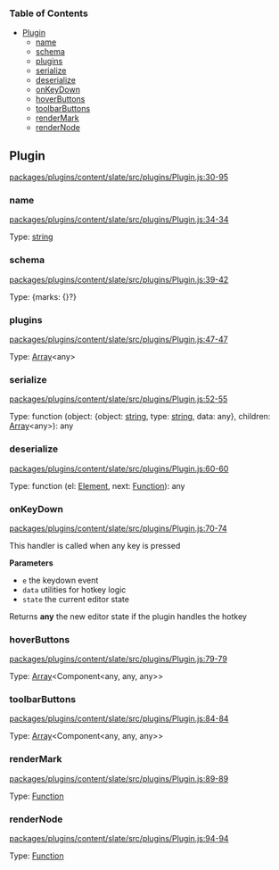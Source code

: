 <!-- Generated by documentation.js. Update this documentation by updating the source code. -->

### Table of Contents

-   [Plugin][1]
    -   [name][2]
    -   [schema][3]
    -   [plugins][4]
    -   [serialize][5]
    -   [deserialize][6]
    -   [onKeyDown][7]
    -   [hoverButtons][8]
    -   [toolbarButtons][9]
    -   [renderMark][10]
    -   [renderNode][11]

## Plugin

[packages/plugins/content/slate/src/plugins/Plugin.js:30-95][12]

### name

[packages/plugins/content/slate/src/plugins/Plugin.js:34-34][13]

Type: [string][14]

### schema

[packages/plugins/content/slate/src/plugins/Plugin.js:39-42][15]

Type: {marks: {}?}

### plugins

[packages/plugins/content/slate/src/plugins/Plugin.js:47-47][16]

Type: [Array][17]&lt;any>

### serialize

[packages/plugins/content/slate/src/plugins/Plugin.js:52-55][18]

Type: function (object: {object: [string][14], type: [string][14], data: any}, children: [Array][17]&lt;any>): any

### deserialize

[packages/plugins/content/slate/src/plugins/Plugin.js:60-60][19]

Type: function (el: [Element][20], next: [Function][21]): any

### onKeyDown

[packages/plugins/content/slate/src/plugins/Plugin.js:70-74][22]

This handler is called when any key is pressed

**Parameters**

-   `e`  the keydown event
-   `data`  utilities for hotkey logic
-   `state`  the current editor state

Returns **any** the new editor state if the plugin handles the hotkey

### hoverButtons

[packages/plugins/content/slate/src/plugins/Plugin.js:79-79][23]

Type: [Array][17]&lt;Component&lt;any, any, any>>

### toolbarButtons

[packages/plugins/content/slate/src/plugins/Plugin.js:84-84][24]

Type: [Array][17]&lt;Component&lt;any, any, any>>

### renderMark

[packages/plugins/content/slate/src/plugins/Plugin.js:89-89][25]

Type: [Function][21]

### renderNode

[packages/plugins/content/slate/src/plugins/Plugin.js:94-94][26]

Type: [Function][21]

[1]: #plugin

[2]: #name

[3]: #schema

[4]: #plugins

[5]: #serialize

[6]: #deserialize

[7]: #onkeydown

[8]: #hoverbuttons

[9]: #toolbarbuttons

[10]: #rendermark

[11]: #rendernode

[12]: https://github.com/nolandg/editor/blob/da93ca2f0b85e82eef9068bf72c0ac63b8a252d3/packages/plugins/content/slate/src/plugins/Plugin.js#L30-L95 "Source code on GitHub"

[13]: https://github.com/nolandg/editor/blob/da93ca2f0b85e82eef9068bf72c0ac63b8a252d3/packages/plugins/content/slate/src/plugins/Plugin.js#L34-L34 "Source code on GitHub"

[14]: https://developer.mozilla.org/docs/Web/JavaScript/Reference/Global_Objects/String

[15]: https://github.com/nolandg/editor/blob/da93ca2f0b85e82eef9068bf72c0ac63b8a252d3/packages/plugins/content/slate/src/plugins/Plugin.js#L39-L42 "Source code on GitHub"

[16]: https://github.com/nolandg/editor/blob/da93ca2f0b85e82eef9068bf72c0ac63b8a252d3/packages/plugins/content/slate/src/plugins/Plugin.js#L47-L47 "Source code on GitHub"

[17]: https://developer.mozilla.org/docs/Web/JavaScript/Reference/Global_Objects/Array

[18]: https://github.com/nolandg/editor/blob/da93ca2f0b85e82eef9068bf72c0ac63b8a252d3/packages/plugins/content/slate/src/plugins/Plugin.js#L52-L55 "Source code on GitHub"

[19]: https://github.com/nolandg/editor/blob/da93ca2f0b85e82eef9068bf72c0ac63b8a252d3/packages/plugins/content/slate/src/plugins/Plugin.js#L60-L60 "Source code on GitHub"

[20]: https://developer.mozilla.org/docs/Web/API/Element

[21]: https://developer.mozilla.org/docs/Web/JavaScript/Reference/Statements/function

[22]: https://github.com/nolandg/editor/blob/da93ca2f0b85e82eef9068bf72c0ac63b8a252d3/packages/plugins/content/slate/src/plugins/Plugin.js#L70-L74 "Source code on GitHub"

[23]: https://github.com/nolandg/editor/blob/da93ca2f0b85e82eef9068bf72c0ac63b8a252d3/packages/plugins/content/slate/src/plugins/Plugin.js#L79-L79 "Source code on GitHub"

[24]: https://github.com/nolandg/editor/blob/da93ca2f0b85e82eef9068bf72c0ac63b8a252d3/packages/plugins/content/slate/src/plugins/Plugin.js#L84-L84 "Source code on GitHub"

[25]: https://github.com/nolandg/editor/blob/da93ca2f0b85e82eef9068bf72c0ac63b8a252d3/packages/plugins/content/slate/src/plugins/Plugin.js#L89-L89 "Source code on GitHub"

[26]: https://github.com/nolandg/editor/blob/da93ca2f0b85e82eef9068bf72c0ac63b8a252d3/packages/plugins/content/slate/src/plugins/Plugin.js#L94-L94 "Source code on GitHub"
